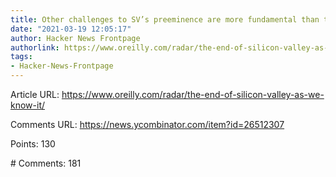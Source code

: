 ```yaml
---
title: Other challenges to SV’s preeminence are more fundamental than the tech diaspora
date: "2021-03-19 12:05:17"
author: Hacker News Frontpage
authorlink: https://www.oreilly.com/radar/the-end-of-silicon-valley-as-we-know-it/
tags:
- Hacker-News-Frontpage
---
```


<p>Article URL: <a href="https://www.oreilly.com/radar/the-end-of-silicon-valley-as-we-know-it/">https://www.oreilly.com/radar/the-end-of-silicon-valley-as-we-know-it/</a></p>
<p>Comments URL: <a href="https://news.ycombinator.com/item?id=26512307">https://news.ycombinator.com/item?id=26512307</a></p>
<p>Points: 130</p>
<p># Comments: 181</p>
